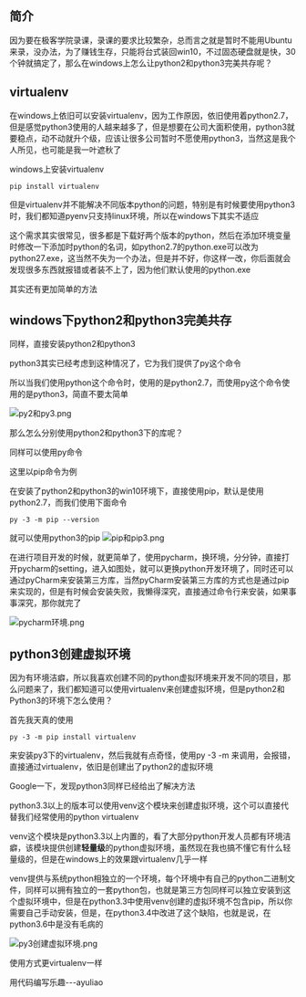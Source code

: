 ## 简介

因为要在极客学院录课，录课的要求比较繁杂，总而言之就是暂时不能用Ubuntu来录，没办法，为了赚钱生存，只能将台式装回win10，不过固态硬盘就是快，30个钟就搞定了，那么在windows上怎么让python2和python3完美共存呢？

## virtualenv
在windows上依旧可以安装virtualenv，因为工作原因，依旧使用着python2.7，但是感觉python3使用的人越来越多了，但是想要在公司大面积使用，python3就要稳点，动不动就升个级，应该让很多公司暂时不愿使用python3，当然这是我个人所见，也可能是我一叶遮秋了


windows上安装virtualenv
```
pip install virtualenv
```

但是virtualenv并不能解决不同版本python的问题，特别是有时候要使用python3时，我们都知道pyenv只支持linux环境，所以在windows下其实不适应

这个需求其实很常见，很多都是下载好两个版本的python，然后在添加环境变量时修改一下添加时python的名词，如python2.7的python.exe可以改为python27.exe，这当然不失为一个办法，但是并不好，你这样一改，你后面就会发现很多东西就报错或者装不上了，因为他们默认使用的python.exe

其实还有更加简单的方法

## windows下python2和python3完美共存
同样，直接安装python2和python3

python3其实已经考虑到这种情况了，它为我们提供了py这个命令

所以当我们使用python这个命令时，使用的是python2.7，而使用py这个命令使用的是python3，简直不要太简单

![py2和py3.png](http://obfs4iize.bkt.clouddn.com/py2%E5%92%8Cpy3.png)

那么怎么分别使用python2和python3下的库呢？

同样可以使用py命令

这里以pip命令为例

在安装了python2和python3的win10环境下，直接使用pip，默认是使用python2.7，而我们使用下面命令

```
py -3 -m pip --version
```

就可以使用python3的pip
![pip和pip3.png](http://obfs4iize.bkt.clouddn.com/pip%E5%92%8Cpip3.png)


在进行项目开发的时候，就更简单了，使用pycharm，换环境，分分钟，直接打开pycharm的setting，进入如图处，就可以更换python开发环境了，同时还可以通过pyCharm来安装第三方库，当然pyCharm安装第三方库的方式也是通过pip来实现的，但是有时候会安装失败，我懒得深究，直接通过命令行来安装，如果事事深究，那你就完了

![pycharm环境.png](http://obfs4iize.bkt.clouddn.com/pycharm%E7%8E%AF%E5%A2%83.png)

## python3创建虚拟环境

因为有环境洁癖，所以我喜欢创建不同的python虚拟环境来开发不同的项目，那么问题来了，我们都知道可以使用virtualenv来创建虚拟环境，但是python2和Python3的环境下怎么使用？

首先我天真的使用

```
py -3 -m pip install virtualenv
```

来安装py3下的virtualenv，然后我就有点奇怪，使用py -3 -m 来调用，会报错，直接通过virtualenv，依旧是创建出了python2的虚拟环境

Google一下，发现python3同样已经给出了解决方法

python3.3以上的版本可以使用venv这个模块来创建虚拟环境，这个可以直接代替我们经常使用的python virtualenv

venv这个模块是python3.3以上内置的，看了大部分python开发人员都有环境洁癖，该模块提供创建**轻量级**的python虚拟环境，虽然现在我也搞不懂它有什么轻量级的，但是在windows上的效果跟virtualenv几乎一样

venv提供与系统python相独立的一个环境，每个环境中有自己的python二进制文件，同样可以拥有独立的一套python包，也就是第三方包同样可以独立安装到这个虚拟环境中，但是在python3.3中使用venv创建的虚拟环境不包含pip，所以你需要自己手动安装，但是，在python3.4中改进了这个缺陷，也就是说，在python3.6中是没有毛病的

![py3创建虚拟环境.png](http://obfs4iize.bkt.clouddn.com/py3%E5%88%9B%E5%BB%BA%E8%99%9A%E6%8B%9F%E7%8E%AF%E5%A2%83.png)

使用方式更virtualenv一样

用代码编写乐趣---ayuliao
